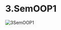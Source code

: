 # 3.SemOOP1
![3SemOOP1](https://user-images.githubusercontent.com/71772224/221572577-5ab16361-3417-4ba6-b410-ae78ee0b63c8.PNG)
